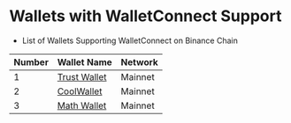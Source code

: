 # Wallets with WalletConnect Support

* List of Wallets Supporting WalletConnect on Binance Chain


| Number | Wallet Name                                            | Network                          |
| ------ | ------------------------------------------------------ | -------------------------------- |
| 1      | [Trust Wallet](wallets/Trust-Wallet.md)                | Mainnet                          |
| 2      | [CoolWallet](wallets/Cool-Wallet.md)                   | Mainnet                          |
| 3      | [Math Wallet](wallets/Math-Wallet.md)                  | Mainnet                          |